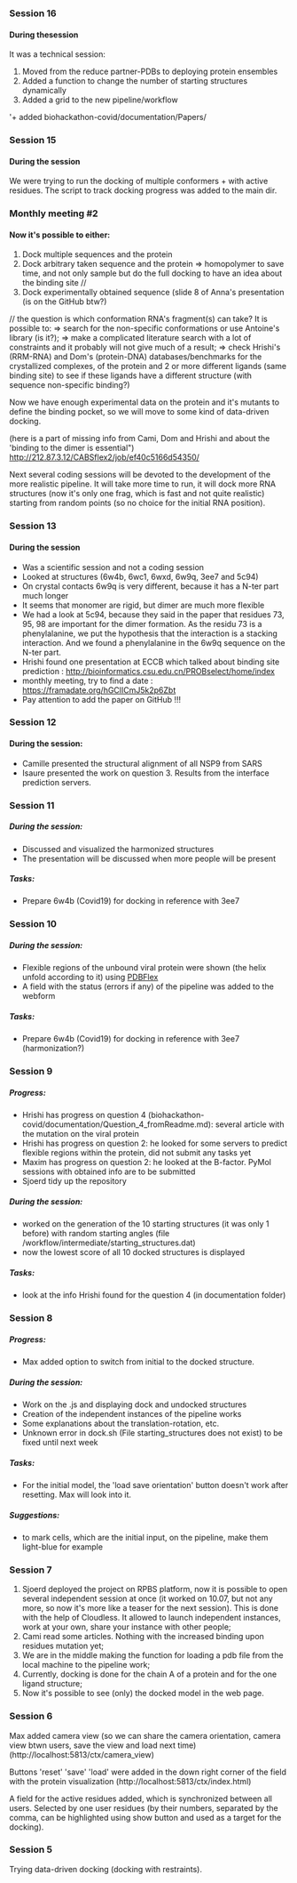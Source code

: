  <!--- this file is here to track work done during sessions (to try at least)) --->

### Session 16
#### During thesession 
It was a technical session: 
1. Moved from the reduce partner-PDBs to deploying protein ensembles
2. Added a function to change the number of starting structures dynamically 
3. Added a grid to the new pipeline/workflow

'+ added biohackathon-covid/documentation/Papers/ 

### Session 15
#### During the session
We were trying to run the docking of multiple conformers + with active residues.
The script to track docking progress was added to the main dir.

### Monthly meeting #2
#### Now it's possible to either:
1. Dock multiple sequences and the protein
2. Dock arbitrary taken sequence and the protein => homopolymer to save time, and not only sample but do the full docking to have an idea about the binding site //
3. Dock experimentally obtained sequence (slide 8 of Anna's presentation (is on the GitHub btw?)

 // the question is which conformation RNA's fragment(s) can take? It is possible to:
=> search for the non-specific conformations or use Antoine's library (is it?);
=> make a complicated literature search with a lot of constraints and it probably will not give much of a result;
=> check Hrishi's (RRM-RNA) and Dom's (protein-DNA) databases/benchmarks for the crystallized complexes, of the protein and 2 or more different ligands (same binding site) to see if these ligands have a different structure (with sequence non-specific binding?)

Now we have enough experimental data on the protein and it's mutants to define the binding pocket, so we will move to some kind of data-driven docking.

(here is a part of missing info from Cami, Dom and Hrishi and about the 'binding to the dimer is essential")
http://212.87.3.12/CABSflex2/job/ef40c5166d54350/

Next several coding sessions will be devoted to the development of the more realistic pipeline.
It will take more time to run, it will dock more RNA structures (now it's only one frag, which is fast and not quite realistic) starting from random points (so no choice for the initial RNA position).

### Session 13
#### During the session
- Was a scientific session and not a coding session
- Looked at structures (6w4b, 6wc1, 6wxd, 6w9q, 3ee7 and 5c94)
- On crystal contacts 6w9q is very different, because it has a N-ter part much longer
- It seems that monomer are rigid, but dimer are much more flexible
- We had a look at 5c94, because they said in the paper that residues 73, 95, 98 are important for the dimer formation. As the residu 73 is a phenylalanine, we put the hypothesis that the interaction is a stacking interaction. And we found a phenylalanine in the 6w9q sequence on the N-ter part.
- Hrishi found one presentation at ECCB which talked about binding site prediction : http://bioinformatics.csu.edu.cn/PROBselect/home/index
- monthly meeting, try to find a date : https://framadate.org/hGClICmJ5k2p6Zbt
- Pay attention to add the paper on GitHub !!!


### Session 12
#### During the session:
- Camille presented the structural alignment of all NSP9 from SARS
- Isaure presented the work on question 3. Results from the interface prediction servers.

### Session 11
##### During the session:
- Discussed and visualized the harmonized structures
- The presentation will be discussed when more people will be present
##### Tasks:
- Prepare 6w4b (Covid19) for docking in reference with 3ee7

### Session 10
##### During the session:
- Flexible regions of the unbound viral protein were shown (the helix unfold according to it) using [PDBFlex](http://pdbflex.org/cluster.html#!/6w4bB/38239/6w4bA)
- A field with the status (errors if any) of the pipeline was added to the webform
##### Tasks:
- Prepare 6w4b (Covid19) for docking in reference with 3ee7 (harmonization?)

### Session 9
##### Progress:
- Hrishi has progress on question 4 (biohackathon-covid/documentation/Question_4_fromReadme.md): several article with the mutation on the viral protein
- Hrishi has progress on question 2: he looked for some servers to predict flexible regions within the protein, did not submit any tasks yet
- Maxim has progress on question 2: he looked at the B-factor. PyMol sessions with obtained info are to be submitted
- Sjoerd tidy up the repository
##### During the session:
- worked on the generation of the 10 starting structures (it was only 1 before) with random starting angles (file /workflow/intermediate/starting_structures.dat)
- now the lowest score of all 10 docked structures is displayed
##### Tasks:
- look at the info Hrishi found for the question 4 (in documentation folder)

### Session 8
##### Progress:
- Max added option to switch from initial to the docked structure.
##### During the session:
- Work on the .js and displaying dock and undocked structures
- Creation of the independent instances of the pipeline works
- Some explanations about the translation-rotation, etc.
- Unknown error in dock.sh (File starting_structures does not exist) to be fixed until next week
##### Tasks:
- For the initial model, the 'load save orientation' button doesn't work after resetting. Max will look into it.
##### Suggestions:
- to mark cells, which are the initial input, on the pipeline, make them light-blue for example

### Session 7
1. Sjoerd deployed the project on RPBS platform, now it is possible to open several independent session at once (it worked on 10.07, but not any more, so now it's more like a teaser for the next session). This is done with the help of Cloudless. It allowed to launch independent instances, work at your own, share your instance with other people;
2. Cami read some articles. Nothing with the increased binding upon residues mutation yet;
3. We are in the middle making the function for loading a pdb file from the local machine to the pipeline work;
4. Currently, docking is done for the chain A of a protein and for the one ligand structure;
5. Now it's possible to see (only) the docked model in the web page.

### Session 6
Max added camera view (so we can share the camera orientation, camera view btwn users, save the view and load next time)
(http://localhost:5813/ctx/camera_view)

Buttons 'reset' 'save' 'load' were added in the down right corner of the field with the protein visualization (http://localhost:5813/ctx/index.html)

A field for the active residues added, which is synchronized between all users. Selected by one user residues (by their numbers, separated by the comma, can be highlighted using show button and used as a target for the docking).

### Session 5
Trying data-driven docking (docking with restraints).
